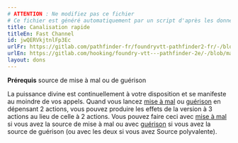 ```yaml
---
# ATTENTION : Ne modifiez pas ce fichier
# Ce fichier est généré automatiquement par un script d'après les données du module Foundry VTT officiel et de sa traduction
title: Canalisation rapide
titleEn: Fast Channel
id: jwQERVkjtnlFp3Ec
urlFr: https://gitlab.com/pathfinder-fr/foundryvtt-pathfinder2-fr/-/blob/master/data/feats/jwQERVkjtnlFp3Ec.htm
urlEn: https://gitlab.com/hooking/foundry-vtt---pathfinder-2e/-/blob/master/packs/data/feats.db/fast-channel.json
layout: dons
---
```

**Prérequis** source de mise à mal ou de guérison

La puissance divine est continuellement à votre disposition et se manifeste au moindre de vos appels. Quand vous lancez [mise à mal](../sorts/mise-à-mal.md) ou [guérison](../sorts/guérison.md) en dépensant 2 actions, vous pouvez produire les effets de la version à 3 actions au lieu de celle à 2 actions. Vous pouvez faire ceci avec [mise à mal](../sorts/mise-à-mal.md) si vous avez la source de mise à mal ou avec [guérison](../sorts/guérison.md) si vous avez la source de guérison (ou avec les deux si vous avez Source polyvalente).
